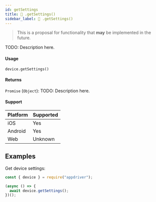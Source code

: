 ```yaml
---
id: getSettings
title: 🔬 .getSettings()
sidebar_label: 🔬 .getSettings()
---
```


> This is a proposal for functionality that **may** be implemented in the future.

TODO: Description here.

#### Usage

```text
device.getSettings()
```

#### Returns

`Promise` (`Object`): TODO: Description here.

#### Support

| Platform | Supported |
| -------- | --------- |
| iOS      | Yes       |
| Android  | Yes       |
| Web      | Unknown   |

## Examples

Get device settings:

```javascript
const { device } = require("appdriver");

(async () => {
  await device.getSettings();
})();
```